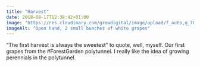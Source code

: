 ```yaml
---
title: "Harvest"
date: 2018-08-17T12:38:42+01:00
image: "https://res.cloudinary.com/growdigital/image/upload/f_auto,q_70,w_736/v1544305038/grapes-30220462088.jpg"
imageAlt: "Open hand, 2 small bunches of white grapes"
---
```


“The first harvest is always the sweetest” to quote, well, myself. Our first grapes from the #ForestGarden polytunnel. I really like the idea of growing perennials in the polytunnel.
